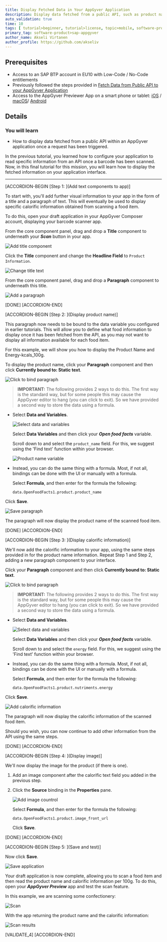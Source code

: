```yaml
---
title: Display Fetched Data in Your AppGyver Application
description: Display data fetched from a public API, such as product names and calorific information, in your AppGyver application.
auto_validation: true
time: 10
tags: [ tutorial>beginner, tutorial>license, topic>mobile, software-product>sap-business-technology-platform]
primary_tag: software-product>sap-appgyver
author_name: Akseli Virtanen
author_profile: https://github.com/akseliv
---
```


## Prerequisites
- Access to an SAP BTP account in EU10 with Low-Code / No-Code entitlements
- Previously followed the steps provided in [Fetch Data from Public API to your AppGyver Application](appgyver-fetch-data)
 - Access to the AppGyver Previewer App on a smart phone or tablet: [iOS](https://apps.apple.com/us/app/sap-appgyver-preview/id1585856868) / [macOS](https://downloads.appgyver.com/SAP_AppGyver_preview_v3.4.4.zip)/ [Android](https://play.google.com/store/apps/details?id=com.sap.appgyver.preview.release)

## Details
### You will learn
  - How to display data fetched from a public API within an AppGyver application once a request has been triggered.

In the previous tutorial, you learned how to configure your application to read specific information from an API once a barcode has been scanned. Now, in this final tutorial for this mission, you will learn how to display the fetched information on your application interface.


---

[ACCORDION-BEGIN [Step 1: ](Add text components to app)]

To start with, you'll add further visual information to your app in the form of a title and a paragraph of text. This will eventually be used to display specific calorific information obtained from scanning a food item.

To do this, open your draft application in your AppGyver Composer account, displaying your barcode scanner app.

From the core component panel, drag and drop a **Title** component to underneath your ***Scan*** button in your app.

![Add title component](add_title.png)

Click the **Title** component and change the **Headline Field** to `Product Information`.

![Change title text](change_title.png)

From the core component panel, drag and drop a **Paragraph** component to underneath this title.

![Add a paragraph](add_paragraph.png)

[DONE]
[ACCORDION-END]

[ACCORDION-BEGIN [Step 2: ](Display product name)]

This paragraph now needs to be bound to the data variable you configured in earlier tutorials. This will allow you to define what food information to display once it has been fetched from the API, as you may not want to display all information available for each food item.

For this example, we will show you how to display the Product Name and Energy-kcals_100g.

To display the product name, click your **Paragraph** component and then click **Currently bound to: Static text**.

![Click to bind paragraph](bind_paragraph.png)

>**IMPORTANT:** The following provides 2 ways to do this. The first way is the standard way, but for some people this may cause the AppGyver editor to hang (you can click to exit). So we have provided a second way to store the data using a formula.

- Select **Data and Variables**.

    ![Select data and variables](data_variables.png)

    Select **Data Variables** and then click your ***Open food facts*** variable.

    Scroll down to and select the `product_name` field. For this, we suggest using the 'Find text' function within your browser.

    ![Product name variable](product_name.png)

- Instead, you can do the same thing with a formula. Most, if not all, bindings can be done with the UI or manually with a formula.

    Select **Formula**, and then enter for the formula the following:

    ```
    data.OpenFoodFacts1.product.product_name
    ```

Click **Save**.

![Save paragraph](save_paragraph.png)

The paragraph will now display the product name of the scanned food item.

[DONE]
[ACCORDION-END]


[ACCORDION-BEGIN [Step 3: ](Display calorific information)]

We'll now add the calorific information to your app, using the same steps provided in for the product name information. Repeat Step 1 and Step 2, adding a new paragraph component to your interface.

Click your **Paragraph** component and then click **Currently bound to: Static text**.

![Click to bind paragraph](bind_secondpara.png)

>**IMPORTANT:** The following provides 2 ways to do this. The first way is the standard way, but for some people this may cause the AppGyver editor to hang (you can click to exit). So we have provided a second way to store the data using a formula.

- Select **Data and Variables**.

    ![Select data and variables](data_variables.png)

    Select **Data Variables** and then click your ***Open food facts*** variable.

    Scroll down to and select the `energy` field. For this, we suggest using the 'Find text' function within your browser.

- Instead, you can do the same thing with a formula. Most, if not all, bindings can be done with the UI or manually with a formula.

    Select **Formula**, and then enter for the formula the following:

    ```
    data.OpenFoodFacts1.product.nutriments.energy
    ```

Click **Save**.

![Add calorific information](add_calories.png)

The paragraph will now display the calorific information of the scanned food item.

Should you wish, you can now continue to add other information from the API using the same steps.

[DONE]
[ACCORDION-END]

[ACCORDION-BEGIN [Step 4: ](Display image)]

We'll now display the image for the product (if there is one).

1. Add an image component after the calorific text field you added in the previous step.

2. Click the **Source** binding in the **Properties** pane.

    ![Add image countrol](addimage.png)

    Select **Formula**, and then enter for the formula the following:

    ```
    data.OpenFoodFacts1.product.image_front_url
    ```

    Click **Save**.

[DONE]
[ACCORDION-END]

[ACCORDION-BEGIN [Step 5: ](Save and test)]

Now click **Save**.

![Save application](save_application.png)

Your draft application is now complete, allowing you to scan a food item and then read the product name and calorific information per 100g. To do this, open your ***AppGyver Preview*** app and test the scan feature.

In this example, we are scanning some confectionery:

![Scan](Scan.png)

With the app returning the product name and the calorific information:

![Scan results](ScanDisplay.png)

[VALIDATE_4]
[ACCORDION-END]
